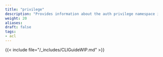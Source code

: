 ```yaml
---
title: "privilege"
description: "Provides information about the auth privilege namespace in the TrueNAS CLI. Includes command syntax and common commands."
weight: 20
aliases:
draft: false
tags:
- acl
---
```


{{< include file="/_includes/CLIGuideWIP.md" >}}
